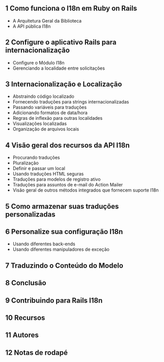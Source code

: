 ## 1 Como funciona o I18n em Ruby on Rails
  - A Arquitetura Geral da Biblioteca
  - A API pública I18n
## 2 Configure o aplicativo Rails para internacionalização
  - Configure o Módulo I18n
  - Gerenciando a localidade entre solicitações
## 3 Internacionalização e Localização
  - Abstraindo código localizado
  - Fornecendo traduções para strings internacionalizadas
  - Passando variáveis ​​para traduções
  - Adicionando formatos de data/hora
  - Regras de inflexão para outras localidades
  - Visualizações localizadas
  - Organização de arquivos locais
## 4 Visão geral dos recursos da API I18n
  - Procurando traduções
  - Pluralização
  - Definir e passar um local
  - Usando traduções HTML seguras
  - Traduções para modelos de registro ativo
  - Traduções para assuntos de e-mail do Action Mailer
  - Visão geral de outros métodos integrados que fornecem suporte I18n
## 5 Como armazenar suas traduções personalizadas
## 6 Personalize sua configuração I18n
  - Usando diferentes back-ends
  - Usando diferentes manipuladores de exceção
## 7 Traduzindo o Conteúdo do Modelo
## 8 Conclusão
## 9 Contribuindo para Rails I18n
## 10 Recursos
## 11 Autores
## 12 Notas de rodapé